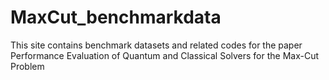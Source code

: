 # MaxCut_benchmarkdata
This site contains benchmark datasets and related codes for the paper Performance Evaluation of Quantum and Classical Solvers for the Max-Cut Problem
